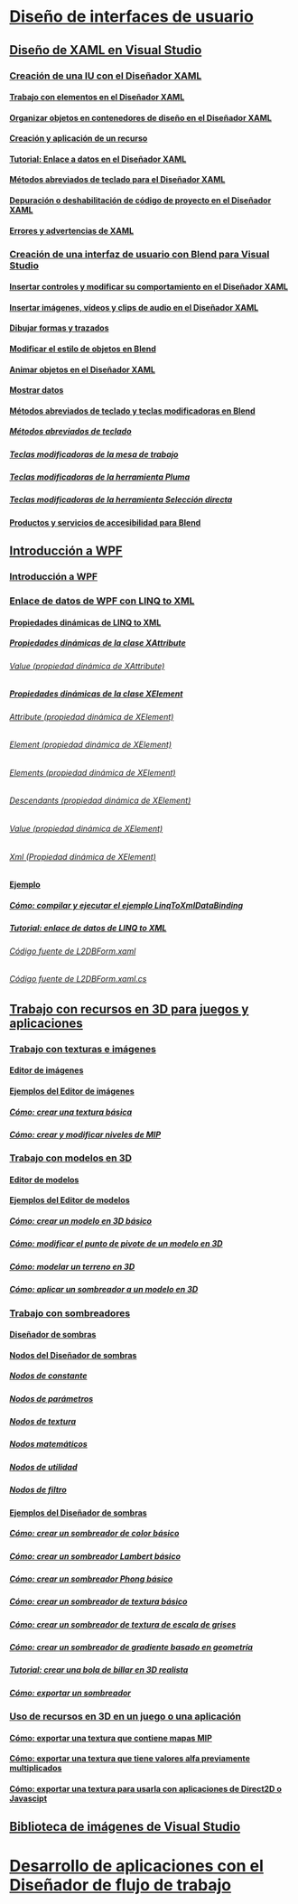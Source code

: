 # [Diseño de interfaces de usuario](designing-user-interfaces.md)
## [Diseño de XAML en Visual Studio](designing-xaml-in-visual-studio.md)
### [Creación de una IU con el Diseñador XAML](creating-a-ui-by-using-xaml-designer-in-visual-studio.md)
#### [Trabajo con elementos en el Diseñador XAML](working-with-elements-in-xaml-designer.md)
#### [Organizar objetos en contenedores de diseño en el Diseñador XAML](organize-objects-into-layout-containers-in-xaml-designer.md)
#### [Creación y aplicación de un recurso](how-to-create-and-apply-a-resource.md)
#### [Tutorial: Enlace a datos en el Diseñador XAML](walkthrough-binding-to-data-in-xaml-designer.md)
#### [Métodos abreviados de teclado para el Diseñador XAML](keyboard-shortcuts-for-xaml-designer.md)
#### [Depuración o deshabilitación de código de proyecto en el Diseñador XAML](debugging-or-disabling-project-code-in-xaml-designer.md)
#### [Errores y advertencias de XAML](xaml-errors-warnings.md)
### [Creación de una interfaz de usuario con Blend para Visual Studio](creating-a-ui-by-using-blend-for-visual-studio.md)
#### [Insertar controles y modificar su comportamiento en el Diseñador XAML](insert-controls-and-modify-their-behavior-in-xaml-designer.md)
#### [Insertar imágenes, vídeos y clips de audio en el Diseñador XAML](insert-images-videos-and-audio-clips-in-xaml-designer.md)
#### [Dibujar formas y trazados](draw-shapes-and-paths.md)
#### [Modificar el estilo de objetos en Blend](modify-the-style-of-objects-in-blend.md)
#### [Animar objetos en el Diseñador XAML](animate-objects-in-xaml-designer.md)
#### [Mostrar datos](display-data-in-blend.md)
#### [Métodos abreviados de teclado y teclas modificadoras en Blend](keyboard-shortcuts-and-modifier-keys-in-blend.md)
##### [Métodos abreviados de teclado](keyboard-shortcuts-in-blend.md)
##### [Teclas modificadoras de la mesa de trabajo](artboard-modifier-keys-in-blend.md)
##### [Teclas modificadoras de la herramienta Pluma](pen-tool-modifier-keys-in-blend.md)
##### [Teclas modificadoras de la herramienta Selección directa](direct-selection-tool-modifier-keys-in-blend.md)
#### [Productos y servicios de accesibilidad para Blend](accessibility-products-and-services-blend.md)
## [Introducción a WPF](getting-started-with-wpf.md)
### [Introducción a WPF](introduction-to-wpf.md)
### [Enlace de datos de WPF con LINQ to XML](wpf-data-binding-with-linq-to-xml-overview.md)
#### [Propiedades dinámicas de LINQ to XML](linq-to-xml-dynamic-properties.md)
##### [Propiedades dinámicas de la clase XAttribute](xattribute-class-dynamic-properties.md)
###### [Value (propiedad dinámica de XAttribute)](value-xattribute-dynamic-property.md)
##### [Propiedades dinámicas de la clase XElement](xelement-class-dynamic-properties.md)
###### [Attribute (propiedad dinámica de XElement)](attribute-xelement-dynamic-property.md)
###### [Element (propiedad dinámica de XElement)](element-xelement-dynamic-property.md)
###### [Elements (propiedad dinámica de XElement)](elements-xelement-dynamic-property.md)
###### [Descendants (propiedad dinámica de XElement)](descendants-xelement-dynamic-property.md)
###### [Value (propiedad dinámica de XElement)](value-xelement-dynamic-property.md)
###### [Xml (Propiedad dinámica de XElement)](xml-xelement-dynamic-property.md)
#### [Ejemplo](wpf-data-binding-using-linq-to-xml-example.md)
##### [Cómo: compilar y ejecutar el ejemplo LinqToXmlDataBinding](how-to-build-and-run-the-linqtoxmldatabinding-example.md)
##### [Tutorial: enlace de datos de LINQ to XML](walkthrough-linqtoxmldatabinding-example.md)
###### [Código fuente de L2DBForm.xaml](l2dbform-xaml-source-code.md)
###### [Código fuente de L2DBForm.xaml.cs](l2dbform-xaml-cs-source-code.md)
## [Trabajo con recursos en 3D para juegos y aplicaciones](working-with-3-d-assets-for-games-and-apps.md)
### [Trabajo con texturas e imágenes](working-with-textures-and-images.md)
#### [Editor de imágenes](image-editor.md)
#### [Ejemplos del Editor de imágenes](image-editor-examples.md)
##### [Cómo: crear una textura básica](how-to-create-a-basic-texture.md)
##### [Cómo: crear y modificar niveles de MIP](how-to-create-and-modify-mip-levels.md)
### [Trabajo con modelos en 3D](working-with-3-d-models.md)
#### [Editor de modelos](model-editor.md)
#### [Ejemplos del Editor de modelos](model-editor-examples.md)
##### [Cómo: crear un modelo en 3D básico](how-to-create-a-basic-3-d-model.md)
##### [Cómo: modificar el punto de pivote de un modelo en 3D](how-to-modify-the-pivot-point-of-a-3-d-model.md)
##### [Cómo: modelar un terreno en 3D](how-to-model-3-d-terrain.md)
##### [Cómo: aplicar un sombreador a un modelo en 3D](how-to-apply-a-shader-to-a-3-d-model.md)
### [Trabajo con sombreadores](working-with-shaders.md)
#### [Diseñador de sombras](shader-designer.md)
#### [Nodos del Diseñador de sombras](shader-designer-nodes.md)
##### [Nodos de constante](constant-nodes.md)
##### [Nodos de parámetros](parameter-nodes.md)
##### [Nodos de textura](texture-nodes.md)
##### [Nodos matemáticos](math-nodes.md)
##### [Nodos de utilidad](utility-nodes.md)
##### [Nodos de filtro](filter-nodes.md)
#### [Ejemplos del Diseñador de sombras](shader-designer-examples.md)
##### [Cómo: crear un sombreador de color básico](how-to-create-a-basic-color-shader.md)
##### [Cómo: crear un sombreador Lambert básico](how-to-create-a-basic-lambert-shader.md)
##### [Cómo: crear un sombreador Phong básico](how-to-create-a-basic-phong-shader.md)
##### [Cómo: crear un sombreador de textura básico](how-to-create-a-basic-texture-shader.md)
##### [Cómo: crear un sombreador de textura de escala de grises](how-to-create-a-grayscale-texture-shader.md)
##### [Cómo: crear un sombreador de gradiente basado en geometría](how-to-create-a-geometry-based-gradient-shader.md)
##### [Tutorial: crear una bola de billar en 3D realista](walkthrough-creating-a-realistic-3-d-billiard-ball.md)
##### [Cómo: exportar un sombreador](how-to-export-a-shader.md)
### [Uso de recursos en 3D en un juego o una aplicación](using-3-d-assets-in-your-game-or-app.md)
#### [Cómo: exportar una textura que contiene mapas MIP](how-to-export-a-texture-that-contains-mipmaps.md)
#### [Cómo: exportar una textura que tiene valores alfa previamente multiplicados](how-to-export-a-texture-that-has-premultiplied-alpha.md)
#### [Cómo: exportar una textura para usarla con aplicaciones de Direct2D o Javascipt](how-to-export-a-texture-for-use-with-direct2d-or-javascipt-apps.md)
## [Biblioteca de imágenes de Visual Studio](the-visual-studio-image-library.md)
# [Desarrollo de aplicaciones con el Diseñador de flujo de trabajo](../workflow-designer/developing-applications-with-the-workflow-designer.md)
